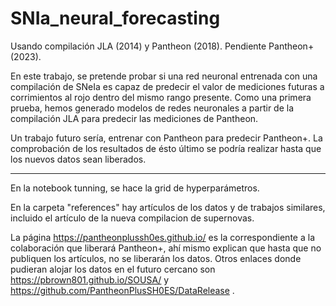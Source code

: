 # SNIa_neural_forecasting

Usando compilación JLA (2014) y Pantheon (2018). Pendiente Pantheon+(2023).

En este trabajo, se pretende probar si una red neuronal entrenada con una compilación de SNeIa es capaz de predecir el valor de mediciones futuras a corrimientos al rojo dentro del mismo rango presente. Como una primera prueba, hemos generado modelos de redes neuronales a partir de la compilación JLA para predecir las mediciones de Pantheon. 

Un trabajo futuro sería, entrenar con Pantheon para predecir Pantheon+. La comprobación de los resultados de ésto último se podría realizar hasta que los nuevos datos sean liberados. 


---------------------------

En la notebook tunning, se hace la grid de hyperparámetros. 

En la carpeta "references" hay artículos de los datos y de trabajos similares, incluido el artículo de la nueva compilacion de supernovas. 

La página https://pantheonplussh0es.github.io/ es la correspondiente a la colaboración que liberará Pantheon+, ahí mismo explican que hasta que no publiquen los artículos, no se liberarán los datos. Otros enlaces donde pudieran alojar los datos en el futuro cercano son https://pbrown801.github.io/SOUSA/ y https://github.com/PantheonPlusSH0ES/DataRelease .
